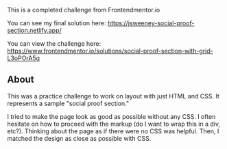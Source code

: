 This is a completed challenge from Frontendmentor.io

You can see my final solution here: https://jsweeney-social-proof-section.netlify.app/

You can view the challenge here: https://www.frontendmentor.io/solutions/social-proof-section-with-grid-L3oPOrA5q

## About

This was a practice challenge to work on layout with just HTML and CSS. It represents a sample "social proof section."

I tried to make the page look as good as possible without any CSS. I often hesitate on how to proceed with the markup (do I want to wrap this in a div, etc?). Thinking about the page as if there were no CSS was helpful. Then, I matched the design as close as possible with CSS.
